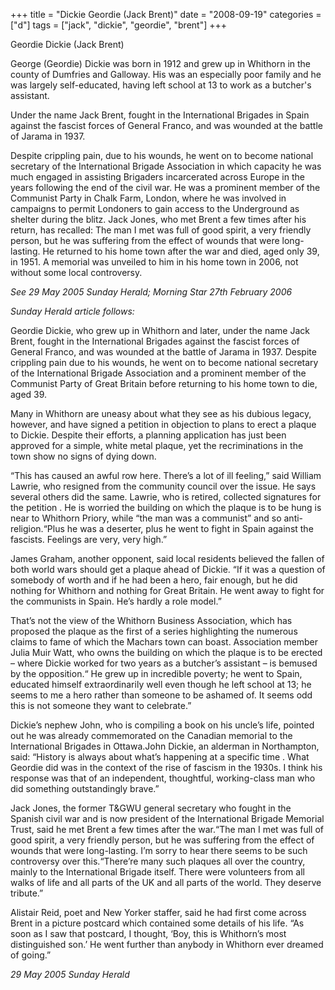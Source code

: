 +++
title = "Dickie Geordie (Jack Brent)"
date = "2008-09-19"
categories = ["d"]
tags = ["jack", "dickie", "geordie", "brent"]
+++

Geordie Dickie (Jack Brent)

George (Geordie) Dickie was born in 1912 and grew up in Whithorn in the county of Dumfries and Galloway. His was an especially poor family and he was largely self-educated, having left school at 13 to work as a butcher's assistant.

Under the name Jack Brent, fought in the International Brigades in Spain against the fascist forces of General Franco, and was wounded at the battle of Jarama in 1937.

Despite crippling pain, due to his wounds, he went on to become national secretary of the International Brigade Association in which capacity he was much engaged in assisting Brigaders incarcerated across Europe in the years following the end of the civil war. He was a prominent member of the Communist Party in Chalk Farm, London, where he was involved in campaigns to permit Londoners to gain access to the Underground as shelter during the blitz. Jack Jones, who met Brent a few times after his return, has recalled: The man I met was full of good spirit, a very friendly person, but he was suffering from the effect of wounds that were long-lasting. He returned to his home town after the war and died, aged only 39, in 1951. A memorial was unveiled to him in his home town in 2006, not without some local controversy.

_See 29 May 2005 Sunday Herald; Morning Star 27th February 2006_

_Sunday Herald article follows:_

Geordie Dickie, who grew up in Whithorn and later, under the name Jack Brent, fought in the International Brigades against the fascist forces of General Franco, and was wounded at the battle of Jarama in 1937. Despite crippling pain due to his wounds, he went on to become national secretary of the International Brigade Association and a prominent member of the Communist Party of Great Britain before returning to his home town to die, aged 39.

Many in Whithorn are uneasy about what they see as his dubious legacy, however, and have signed a petition in objection to plans to erect a plaque to Dickie. Despite their efforts, a planning application has just been approved for a simple, white metal plaque, yet the recriminations in the town show no signs of dying down.

“This has caused an awful row here. There’s a lot of ill feeling,” said William Lawrie, who resigned from the community council over the issue. He says several others did the same. Lawrie, who is retired, collected signatures for the petition . He is worried the building on which the plaque is to be hung is near to Whithorn Priory, while “the man was a communist” and so anti-religion.“Plus he was a deserter, plus he went to fight in Spain against the fascists. Feelings are very, very high.”

James Graham, another opponent, said local residents believed the fallen of both world wars should get a plaque ahead of Dickie. “If it was a question of somebody of worth and if he had been a hero, fair enough, but he did nothing for Whithorn and nothing for Great Britain. He went away to fight for the communists in Spain. He’s hardly a role model.” 

That’s not the view of the Whithorn Business Association, which has proposed the plaque as the first of a series highlighting the numerous claims to fame of which the Machars town can boast. Association member Julia Muir Watt, who owns the building on which the plaque is to be erected – where Dickie worked for two years as a butcher’s assistant – is bemused by the opposition.“ He grew up in incredible poverty; he went to Spain, educated himself extraordinarily well even though he left school at 13; he seems to me a hero rather than someone to be ashamed of. It seems odd this is not someone they want to celebrate.”

Dickie’s nephew John, who is compiling a book on his uncle’s life, pointed out he was already commemorated on the Canadian memorial to the International Brigades in Ottawa.John Dickie, an alderman in Northampton, said: “History is always about what’s happening at a specific time . What Geordie did was in the context of the rise of fascism in the 1930s. I think his response was that of an independent, thoughtful, working-class man who did something outstandingly brave.”

Jack Jones, the former T&GWU general secretary who fought in the Spanish civil war and is now president of the International Brigade Memorial Trust, said he met Brent a few times after the war.“The man I met was full of good spirit, a very friendly person, but he was suffering from the effect of wounds that were long-lasting. I’m sorry to hear there seems to be such controversy over this.“There’re many such plaques all over the country, mainly to the International Brigade itself. There were volunteers from all walks of life and all parts of the UK and all parts of the world. They deserve tribute.”

Alistair Reid, poet and New Yorker staffer, said he had first come across Brent in a picture postcard which contained some details of his life. “As soon as I saw that postcard, I thought, ‘Boy, this is Whithorn’s most distinguished son.’ He went further than anybody in Whithorn ever dreamed of going.”

_29 May 2005 Sunday Herald_
